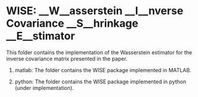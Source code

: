 # WISE: __W__asserstein __I__nverse Covariance __S__hrinkage __E__stimator

This folder contains the implementation of the Wasserstein estimator for the inverse covariance matrix presented in the paper.

1. matlab: The folder contains the WISE package implemented in MATLAB.

2. python: The folder contains the WISE package implemented in python (under implementation).